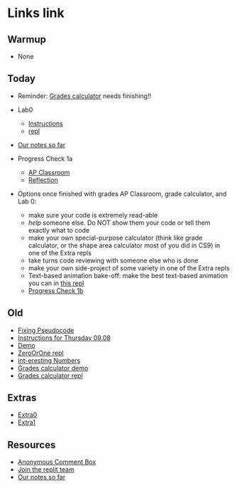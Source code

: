 # Links link
## Warmup
* None

## Today
* Reminder: [Grades calculator](https://replit.com/team/APCSA-Block8-2223/GradeCalculator) needs finishing!!
* Lab0
    - [Instructions](files/labs/lab0.md)
    - [repl](https://replit.com/team/APCSA-Block8-2223/Lab0Numismatics)
* [Our notes so far](https://drive.google.com/file/d/1OURaS812sPyaqV1LmvPY3AftyBiaWebt/view?usp=sharing)
* Progress Check 1a
    - [AP Classroom](https://apclassroom.collegeboard.org/8/assessments/assignments/47528743/)
    - [Reflection](https://replit.com/team/APCSA-Block8-2223/Unit-1-Progress-Check-a-Reflection)

* Options once finished with grades AP Classroom, grade calculator, and Lab 0:
    - make sure your code is extremely read-able
    - *help* someone else. Do NOT show them your code or tell them exactly what to code
    - make your own special-purpose calculator (think like grade calculator, or the shape area calculator most of you did in CS9) in one of the Extra repls
    - take turns code reviewing with someone else who is done
    - make your own side-project of some variety in one of the Extra repls
    - Text-based animation bake-off: make the best text-based animation you can in [this repl](https://replit.com/team/APCSA-Block8-2223/Constants-and-Casting)
    - [Progress Check 1b](https://replit.com/team/APCSA-Block8-2223/Unit-1-Progress-Check-a-Reflection)


## Old
* [Fixing Pseudocode](https://replit.com/team/APCSA-Block8-2223/FixingPseudocode)
* [Instructions for Thursday 09.08](https://docs.google.com/document/d/1_h0v_cgrjOu1TpCQQ7m7R4vpybqe2okUgwcpVGH8YdQ/edit?usp=sharing)
* [Demo](https://replit.com/@mrDonoghue/ZooDemoJ)
* [ZeroOrOne repl](https://replit.com/team/APCSA-Block8-2223/ZeroOrOne)
* [int-eresting Numbers](https://replit.com/team/APCSA-Block8-2223/int-eresting-Numbers)
* [Grades calculator demo](https://replit.com/@mrDonoghue/GradesDemoJ)
* [Grades calculator repl](https://replit.com/team/APCSA-Block8-2223/GradeCalculator)

## Extras
* [Extra0](https://replit.com/team/APCSA-Block8-2223/Extra0)
* [Extra1](https://replit.com/team/APCSA-Block8-2223/Extra1)
## Resources
* [Anonymous Comment Box](https://forms.gle/NGGE7UAr6ZFP4KWs6)
* [Join the replit team](https://replit.com/teams/join/zzepkxrthlgsbzxjcpyalzouuwlczedr-APCSA-Block8-2223)
* [Our notes so far](https://drive.google.com/file/d/1OURaS812sPyaqV1LmvPY3AftyBiaWebt/view?usp=sharing)
